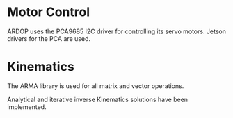 # Motor Control

ARDOP uses the PCA9685 I2C driver for controlling its servo motors. Jetson drivers for the PCA are used.

# Kinematics

The ARMA library is used for all matrix and vector operations.

Analytical and iterative inverse Kinematics solutions have been implemented.
